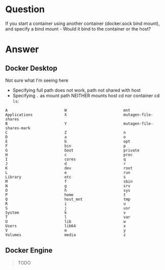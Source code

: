 # Question
If you start a container using another container (docker.sock bind mount), and specify a bind mount - Would it bind to the container or the host?

# Answer
## Docker Desktop
Not sure what I'm seeing here
- Specifying full path does not work, path not shared with host
- Specifying `.` as mount path NEITHER mounts host cd nor container cd
`ls`:
```
A                         W                         mnt
Applications              X                         mutagen-file-shares
B                         Y                         mutagen-file-shares-mark
C                         Z                         n
D                         a                         o
E                         b                         opt
F                         bin                       p
G                         boot                      private
H                         c                         proc
I                         cores                     q
J                         d                         r
K                         dev                       root
L                         e                         run
Library                   etc                       s
M                         f                         sbin
N                         g                         srv
O                         h                         sys
P                         home                      t
Q                         host_mnt                  tmp
R                         i                         u
S                         j                         usr
System                    k                         v
T                         l                         var
U                         lib                       w
Users                     lib64                     x
V                         m                         y
Volumes                   media                     z
```

## Docker Engine
> TODO
